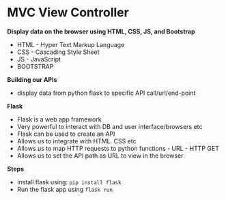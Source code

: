 # MVC View Controller

**Display data on the browser using HTML, CSS, JS, and Bootstrap**

- HTML - Hyper Text Markup Language 
- CSS - Cascading Style Sheet
- JS - JavaScript
- BOOTSTRAP

**Building our APIs**
- display data from python flask to specific API call/url/end-point

**Flask**
- Flask is a web app framework 
- Very powerful to interact with DB and user interface/browsers etc
- Flask can be used to create an API
- Allows us to integrate with HTML. CSS etc
- Allows us to map HTTP requests to python functions - URL - HTTP GET
- Allows us to set the API path as URL to view in the browser

**Steps**
- install flask using: ```pip install flask```
- Run the flask app using ```flask run```
